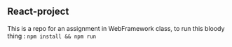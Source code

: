 ## React-project
This is a repo for an assignment in WebFramework class, to run this bloody thing : ```npm install && npm run```
